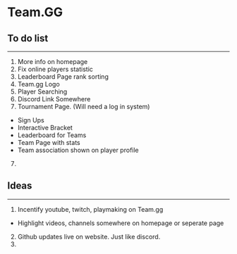 # Team.GG


## To do list
---
1. More info on homepage
2. Fix online players statistic
2. Leaderboard Page rank sorting
3. Team.gg Logo
4. Player Searching
5. Discord Link Somewhere
6. Tournament Page. (Will need a log in system)
  - Sign Ups
  - Interactive Bracket
  - Leaderboard for Teams
  - Team Page with stats
  - Team association shown on player profile
  7.

## Ideas
---
1. Incentify youtube, twitch, playmaking on Team.gg
  - Highlight videos, channels somewhere on homepage or seperate page
2. Github updates live on website. Just like discord.
3.
